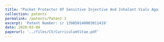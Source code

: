 ```yaml
---
title: "Pocket Protector Of Sensitive Injective And Inhalant Vials Against Temperature And Impact Changes"
collection: patents
permalink: /patents/Patent-3
excerpt: 'Patent Number: ir 139850140003011419'
date: 2020-03-08
paperurl: '../files/CV/CurriculumVitae.pdf'
---
```


